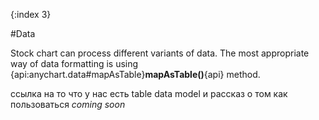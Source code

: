 {:index 3}

#Data

Stock chart can process different variants of data. The most appropriate way of data formatting is using {api:anychart.data#mapAsTable}**mapAsTable()**{api} method.

ссылка на то что у нас есть table data model и рассказ о том как пользоваться
*coming soon*
